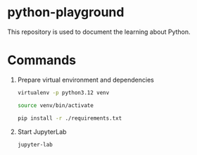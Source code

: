 # python-playground

This repository is used to document the learning about Python.

# Commands

1. Prepare virtual environment and dependencies

    ```bash
    virtualenv -p python3.12 venv
    
    source venv/bin/activate

    pip install -r ./requirements.txt
    ```

2. Start JupyterLab

    ```bash
    jupyter-lab
    ```
